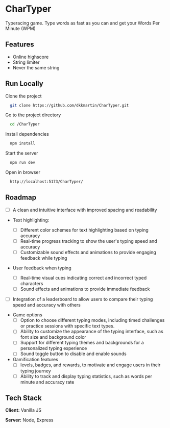 # CharTyper

Typeracing game. Type words as fast as you can and get your Words Per Minute (WPM)

## Features

- Online highscore
- String limiter
- Never the same string

## Run Locally

Clone the project

```bash
  git clone https://github.com/dkkmartin/CharTyper.git
```

Go to the project directory

```bash
  cd /CharTyper
```

Install dependencies

```bash
  npm install
```

Start the server

```bash
  npm run dev
```

Open in browser

```bash
  http://localhost:5173/CharTyper/
```

## Roadmap

- [ ] A clean and intuitive interface with improved spacing and readability

- Text highlighting:

  - [ ] Different color schemes for text highlighting based on typing accuracy
  - [ ] Real-time progress tracking to show the user's typing speed and accuracy
  - [ ] Customizable sound effects and animations to provide engaging feedback while typing

- User feedback when typing

  - [ ] Real-time visual cues indicating correct and incorrect typed characters
  - [ ] Sound effects and animations to provide immediate feedback

- [ ] Integration of a leaderboard to allow users to compare their typing speed and accuracy with others

- Game options
  - [ ] Option to choose different typing modes, including timed challenges or practice sessions with specific text types.
  - [ ] Ability to customize the appearance of the typing interface, such as font size and background color
  - [ ] Support for different typing themes and backgrounds for a personalized typing experience
  - [ ] Sound toggle button to disable and enable sounds
- Gamification features
  - [ ] levels, badges, and rewards, to motivate and engage users in their typing journey
  - [ ] Ability to track and display typing statistics, such as words per minute and accuracy rate

## Tech Stack

**Client:** Vanilla JS

**Server:** Node, Express
